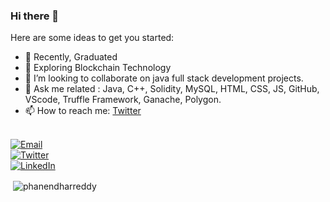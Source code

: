 ### Hi there 👋

Here are some ideas to get you started:

- 🔭 Recently, Graduated
- 🌱 Exploring Blockchain Technology
- 👯 I’m looking to collaborate on java full stack development projects.
- 💬 Ask me related : Java, C++, Solidity, MySQL, HTML, CSS, JS, GitHub, VScode, Truffle Framework, Ganache, Polygon.
- 📫 How to reach me: <a href="https://twitter.com/phanendharr_ddy"> Twitter <a/>
<p align="left"> </br>
<a href="phanendharreddykusuma@gmail.com" target="blank"> <img align="center" alt="Email"/></a> </br>
<a href="https://twitter.com/phanendharr_ddy" target="blank"><img align="center"  alt="Twitter" /></a> </br>
<a href="https://linkedin.com/in/https://www.linkedin.com/in/phanendharreddy/" target="blank"><img align="center" alt="LinkedIn" /></a></br>
</p>
   


<p>&nbsp;<img align="center" src="https://github-readme-stats.vercel.app/api?username=phanendharreddy&show_icons=true&locale=en" alt="phanendharreddy" /></p>
